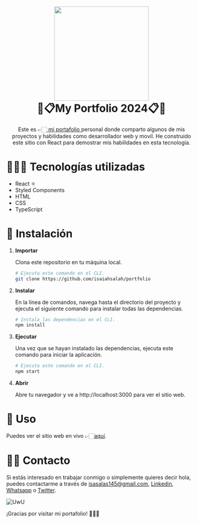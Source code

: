 <h1 align="center">
<img height=250 src='https://i.imgur.com/LVyld47.png'/>  
<br/>
  💫📋My Portfolio 2024📋💫
</h1>
<p align="center">
    Este es 👉🏻<a href="https://www.isaiah.lat"> 
    mi portafolio
  </a> personal donde comparto algunos de mis proyectos y habilidades como desarrollador web y movil. He construido este sitio con React para demostrar mis habilidades en esta tecnología.</p>

# 🧑🏻‍💻 Tecnologías utilizadas

- React ⚛️
- Styled Components
- HTML
- CSS
- TypeScript

# 🚀 Instalación

1. **Importar**

   Clona este repositorio en tu máquina local.

   ```sh
   # Ejecuta este comando en el CLI.
   git clone https://github.com/isaiahsalah/portfolio
   ```

2. **Instalar**

   En la línea de comandos, navega hasta el directorio del proyecto y ejecuta el siguiente comando para instalar todas las dependencias.

   ```sh
   # Instala las dependencias en el CLI.
   npm install
   ```

3. **Ejecutar**

   Una vez que se hayan instalado las dependencias, ejecuta este comando para iniciar la aplicación.

   ```sh
   # Ejecuta este comando en el CLI.
   npm start
   ```

4. **Abrir**

   Abre tu navegador y ve a http://localhost:3000 para ver el sitio web.

# 🫣 Uso

Puedes ver el sitio web en vivo 👉🏻[aquí](https://www.isaias.lat).

# 👋🏻 Contacto

Si estás interesado en trabajar conmigo o simplemente quieres decir hola, puedes contactarme a través de [isasalas145@gmail.com](mailto:isasalas145@gmail.com), [Linkedin](https://www.linkedin.com/in/isaiahsalah/), [Whatsapp](https://api.whatsapp.com/send?phone=59170881108&text=%20) o [Twitter](https://twitter.com/isaiahSalah).

![UwU](https://i.giphy.com/media/Bs0GXj3ew6xxK/giphy.webp)

¡Gracias por visitar mi portafolio! 🫶🏻🤓
